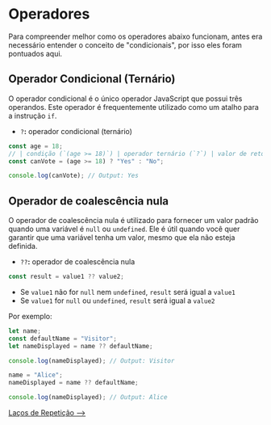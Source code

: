 # Operadores

Para compreender melhor como os operadores abaixo funcionam, antes era necessário entender o conceito de "condicionais", por isso eles foram pontuados aqui.

## Operador Condicional (Ternário)

O operador condicional é o único operador JavaScript que possui três operandos. Este operador é frequentemente utilizado como um atalho para a instrução `if`.

- `?`**:** operador condicional (ternário)

```JavaScript
const age = 18;
// | condição (`(age >= 18)`) | operador ternário (`?`) | valor de retorno se a condição for verdadeira (`"YES"`) | dois pontos (`:`) | valor de retorno se a condição for falsa (`"No"`)
const canVote = (age >= 18) ? "Yes" : "No";

console.log(canVote); // Output: Yes
```

## Operador de coalescência nula

O operador de coalescência nula é utilizado para fornecer um valor padrão quando uma variável é `null` ou `undefined`. Ele é útil quando você quer garantir que uma variável tenha um valor, mesmo que ela não esteja definida.

- `??`**:** operador de coalescência nula

```JavaScript
const result = value1 ?? value2;
```

- Se `value1` não for `null` nem `undefined`, `result` será igual a `value1`
- Se `value1` for `null` ou `undefined`, `result` será igual a `value2`

Por exemplo:

```JavaScript
let name;
const defaultName = "Visitor";
let nameDisplayed = name ?? defaultName;

console.log(nameDisplayed); // Output: Visitor

name = "Alice";
nameDisplayed = name ?? defaultName;

console.log(nameDisplayed); // Output: Alice
```

[Laços de Repetição -->](./lacos-repeticao.md)